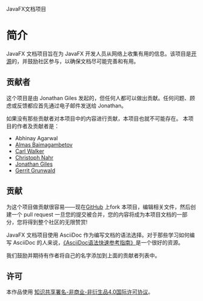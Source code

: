 JavaFX文档项目

# 简介

JavaFX 文档项目旨在为 JavaFX  开发人员从网络上收集有用的信息。该项目是[开源](http://www.github.com/FXDocs/docs)的，并鼓励社区参与，以确保文档尽可能完善和有用。

## 贡献者
这个项目是由 Jonathan Giles 发起的，但任何人都可以做出贡献。任何问题、顾虑或反馈都应首先通过电子邮件发送给 Jonathan。

如果没有那些贡献者对本项目中的内容进行贡献，本项目也就不可能存在。
本项目的作者及贡献者是：

- Abhinay Agarwal
- [Almas Baimagambetov](https://almasb.github.io/)
- [Carl Walker](http://bekwam.blogspot.com/)
- [Christoph Nahr](http://kynosarges.org/)
- [Jonathan Giles](http://jonathangiles.net/)
- [Gerrit Grunwald](https://harmoniccode.blogspot.com/)

## 贡献
为这个项目做贡献很容易——现在[GitHub](http://www.github.com/FXDocs/docs) 上fork 本项目，编辑相关文件，然后创建一个 pull request  一旦您的提交被合并，您的内容将成为本项目文档的一部分，您将得到整个社区的无限赞赏!

JavaFX 文档项目使用 AsciiDoc 作为编写文档的语法选择。对于那些学习如何编写 AsciiDoc 的人来说，[《AsciiDoc语法快速参考指南》](http://asciidoctor.org/docs/asciidoc-syntax-quick-reference/)是一个很好的资源。

我们鼓励并期待有作者将自己的名字添加到上面的贡献者列表中。

## 许可
本作品使用 [知识共享署名-非商业-非衍生品4.0国际许可协议](http://creativecommons.org/licenses/by-nc-nd/4.0/)。